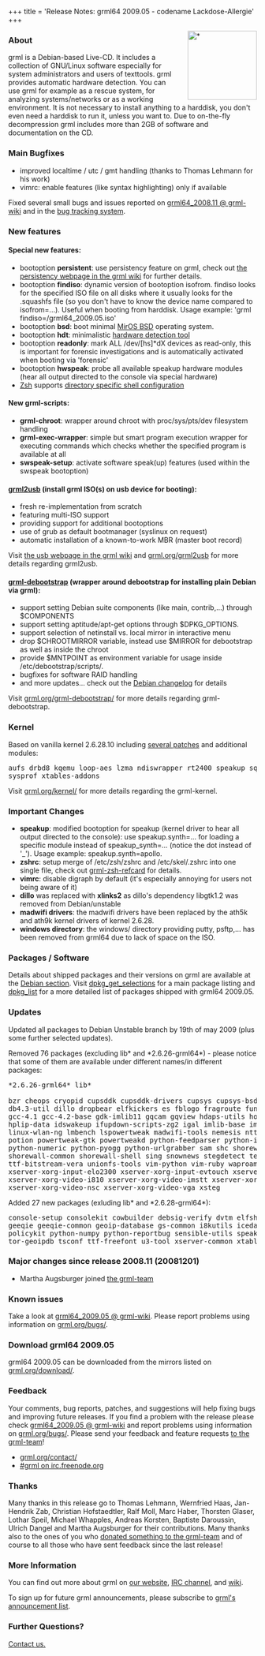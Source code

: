 +++
title = 'Release Notes: grml64 2009.05 - codename Lackdose-Allergie'
+++

<p><a href="/screenshots/"><img align="right" style="margin-left: 20px;
border: 0" src="/screenshots/grml_2009.05.jpg" width="140" alt="*" /></a></p>

<h3>About</h3>

<p>grml is a Debian-based Live-CD. It includes a collection of GNU/Linux
software especially for system administrators and users of texttools.
grml provides automatic hardware detection. You can use grml for example
as a rescue system, for analyzing systems/networks or as a working
environment. It is not necessary to install anything to a harddisk, you
don't even need a harddisk to run it, unless you want to. Due to
on-the-fly decompression grml includes more than 2GB of software and
documentation on the CD.</p>

<h3>Main Bugfixes</h3>

<ul>

<li>improved localtime / utc / gmt handling (thanks to Thomas Lehmann for his work)

<li>vimrc: enable features (like syntax highlighting) only if available

</ul>

<p>Fixed several small bugs and issues reported on <a
href="https://github.com/grml/grml/wiki/grml64_2008.11">grml64_2008.11 @
grml-wiki</a> and in the <a href="http://bts.grml.org/grml/">bug
tracking system</a>.</p>

<h3>New features</h3>

<h4>Special new features:</h4>

<ul>

<li>bootoption <strong>persistent</a></strong>: use persistency
feature on grml, check out <a
href="https://github.com/grml/grml/wiki/persistency">the persistency
webpage in the grml wiki</a> for further details.

<li>bootoption <strong>findiso</strong>: dynamic version of bootoption
isofrom. findiso looks for the specified ISO file on all disks where
it usually looks for the .squashfs file (so you don't have to know the
device name compared to isofrom=...). Useful when booting from
harddisk. Usage example: 'grml findiso=/grml64_2009.05.iso'

<li>bootoption <strong>bsd</strong>: boot minimal <a
href="https://www.mirbsd.org/">MirOS BSD</a> operating system.

<li>bootoption <strong>hdt</strong>: minimalistic <a href="http://syslinux.zytor.com/wiki/index.php/Hdt_(Hardware_Detection_Tool)">hardware detection tool</a>

<li>bootoption <strong>readonly</strong>: mark ALL /dev/[hs]*dX devices
as read-only, this is important for forensic investigations and is automatically
activated when booting via 'forensic'

<li>bootoption <strong>hwspeak</strong>: probe all available
speakup hardware modules (hear all output directed to the console via
special hardware)

<li><a href="/zsh/">Zsh</a> supports <a
href="http://michael-prokop.at/blog/2009/05/30/directory-specific-shell-configuration-with-zsh/">directory
specific shell configuration</a>

</ul>

<h4>New grml-scripts:</h4>

<ul>

<li><strong>grml-chroot</strong>: wrapper around chroot with
proc/sys/pts/dev filesystem handling</li>

<li><strong>grml-exec-wrapper</strong>: simple but smart program
execution wrapper for executing commands which checks whether the
specified program is available at all</li>

<li><strong>swspeak-setup</strong>: activate software speak(up)
features (used within the swspeak bootoption)</li>

</ul>

<h4><a href="/grml2usb/">grml2usb</a> (install grml ISO(s) on usb device for booting):</h4>

<ul>

<li>fresh re-implementation from scratch

<li>featuring multi-ISO support

<li>providing support for additional bootoptions

<li>use of grub as default bootmanager (syslinux on request)

<li>automatic installation of a known-to-work MBR (master boot record)

</ul>

<p>Visit <a href="https://github.com/grml/grml/wiki/usb">the usb webpage
in the grml wiki</a> and <a href="/grml2usb/">grml.org/grml2usb</a> for
more details regarding grml2usb.</p>

<h4><a href="/grml-debootstrap/">grml-debootstrap</a> (wrapper around debootstrap for installing plain Debian via grml):</h4>

<ul>

<li>support setting Debian suite components (like main, contrib,...)
through $COMPONENTS

<li>support setting aptitude/apt-get options through $DPKG_OPTIONS.

<li>support selection of netinstall vs. local mirror in interactive
menu

<li>drop $CHROOTMIRROR variable, instead use $MIRROR for debootstrap as well as inside the chroot

<li>provide $MNTPOINT as environment variable for usage inside /etc/debootstrap/scripts/.

<li>bugfixes for software RAID handling

<li>and more updates... check out the <a
href="https://git.grml.org/f/grml-debootstrap/debian/changelog">Debian changelog</a> for details

</ul>

<p>Visit <a href="/grml-debootstrap/">grml.org/grml-debootstrap/</a> for more
details regarding grml-debootstrap.</p>

<h3>Kernel</h3>

<p>Based on vanilla kernel 2.6.28.10 including <a
href="/kernel/">several patches</a> and additional modules:</p>

<pre class="rahmen">
aufs drbd8 kqemu loop-aes lzma ndiswrapper rt2400 speakup squashfs
sysprof xtables-addons
</pre>

<p>Visit <a href="/kernel/">grml.org/kernel/</a> for more details
regarding the grml-kernel.</p>

<h3>Important Changes</h3>

<ul>

<li><strong>speakup</strong>: modified bootoption for speakup (kernel
driver to hear all output directed to the console): use
speakup.synth=... for loading a specific module instead of
speakup_synth=... (notice the dot instead of '_'). Usage example:
speakup.synth=apollo.</li>

<li><strong>zshrc</strong>: setup merge of /etc/zsh/zshrc and
/etc/skel/.zshrc into one single file, check out <a
href="/zsh/#grmlzshrefcard">grml-zsh-refcard</a> for details.</li>

<li><strong>vimrc</strong>: disable digraph by default (it's
especially annoying for users not being aware of it)</li>

<li><strong>dillo</strong> was replaced with <strong>xlinks2</strong>
as dillo's dependency libgtk1.2 was removed from Debian/unstable</li>

<li><strong>madwifi drivers</strong>: the madwifi drivers have been
replaced by the ath5k and ath9k kernel drivers of kernel 2.6.28.</li>

<li><strong>windows directory</strong>: the windows/ directory
providing putty, psftp,... has been removed from grml64 due to lack
of space on the ISO.</li>

</ul>

<h3>Packages / Software</h3>

<p>Details about shipped packages and their versions on grml are
available at the <a href="/files/#debian">Debian section</a>. Visit <a
href="/files/release-2009.05-grml64/dpkg_get_selections">dpkg_get_selections</a>
for a main package listing and <a
href="/files/release-2009.05-grml64/dpkg_list">dpkg_list</a> for a more
detailed list of packages shipped with grml64 2009.05.</p>

<h3>Updates</h3>

<p>Updated all packages to Debian Unstable branch by 19th of may
2009 (plus some further selected updates).</p>

<p>Removed 76 packages (excluding lib* and *2.6.26-grml64*) - please
notice that some of them are available under
different names/in different packages:</p>

<pre class="rahmen">
*2.6.26-grml64* lib*

bzr cheops cryopid cupsddk cupsddk-drivers cupsys cupsys-bsd cupsys-client
db4.3-util dillo dropbear elfkickers es fblogo fragroute funionfs g++-4.1
gcc-4.1 gcc-4.2-base gdk-imlib11 gqcam gqview hdaps-utils honeyd hpijs hplip
hplip-data idswakeup ifupdown-scripts-zg2 igal imlib-base imlib11 ipset jmon
linux-wlan-ng lmbench lspowertweak madwifi-tools nemesis nttcp open-vm-tools
potion powertweak-gtk powertweakd python-feedparser python-imaging python-newt
python-numeric python-pyogg python-urlgrabber sam shc shorewall
shorewall-common shorewall-shell sing snownews stegdetect tetex-base tspc
ttf-bitstream-vera unionfs-tools vim-python vim-ruby waproamd xdialog xmove
xserver-xorg-input-elo2300 xserver-xorg-input-evtouch xserver-xorg-video-cyrix
xserver-xorg-video-i810 xserver-xorg-video-imstt xserver-xorg-video-ivtv
xserver-xorg-video-nsc xserver-xorg-video-vga xsteg
</pre>

<p>Added 27 new packages (exluding lib* and *2.6.28-grml64*):</p>

<pre class="rahmen">
console-setup consolekit cowbuilder debsig-verify dvtm elfsh gcc-4.4-base
geeqie geeqie-common geoip-database gs-common i8kutils icedax igal2 iw
policykit python-numpy python-reportbug sensible-utils speakup-tools tf
tor-geoipdb tsconf ttf-freefont u3-tool xserver-common xtables-addons-common
</pre>

<h3>Major changes since release 2008.11 (20081201)</h3>

<ul>

<li>Martha Augsburger joined <a href="/team/">the grml-team</a>

</ul>

<h3>Known issues</h3>

<!--
<p>Take a look at <a
href="https://github.com/grml/grml/wiki/release_candidate">the release
candidate webpage in the grml-wiki</a>. Please report problems using
information on <a href="/bugs/">grml.org/bugs/</a>.</p>
-->

<p>Take a look at <a
href="https://github.com/grml/grml/wiki/grml64_2009.05">grml64_2009.05 @ grml-wiki</a>.
Please report problems using information on <a
href="/bugs/">grml.org/bugs/</a>.</p>

<h3>Download grml64 2009.05</h3>

<p>grml64 2009.05 can be downloaded from the mirrors listed on <a
href="/download/">grml.org/download/</a>.</p>

<h3>Feedback</h3>

<p>Your comments, bug reports, patches, and suggestions will help
fixing bugs and improving future releases. If you find a problem with
the release please check <a
href="https://github.com/grml/grml/wiki/grml64_2009.05">grml64_2009.05 @
grml-wiki</a> and report problems using information on <a
href="/bugs/">grml.org/bugs/</a>. Please send your feedback and
feature requests <a href="/contact/">to the grml-team</a>!</p>

<ul>
<li><a href="/contact/">grml.org/contact/</a>
<li><a href="/irc/">#grml on irc.freenode.org</a>
</ul>

<h3 id="thanks">Thanks</h3>

<p>Many thanks in this release go to Thomas Lehmann, Wernfried Haas,
Jan-Hendrik Zab, Christian Hofstaedtler, Ralf Moll, Marc Haber,
Thorsten Glaser, Lothar Speil, Michael Whapples, Andreas Korsten,
Baptiste Daroussin, Ulrich Dangel and Martha Augsburger
for their contributions. Many thanks also to the ones of you who
<a href="/donations/">donated something to the grml-team</a> and
of course to all those who have sent feedback since the last
release!</p>

<h3>More Information</h3>

<p>You can find out more about grml on <a href="/">our website</a>, <a
href="/irc/">IRC channel</a>, and <a
href="http://wiki.grml.org/">wiki</a>.

<p>To sign up for future grml announcements, please subscribe to <a
href="http://lists.mur.at/mailman/listinfo/grml-announce"> grml's
announcement list</a>.</p>

<h3>Further Questions?</h3>

<p><a href="/contact/">Contact us.</a></p>

